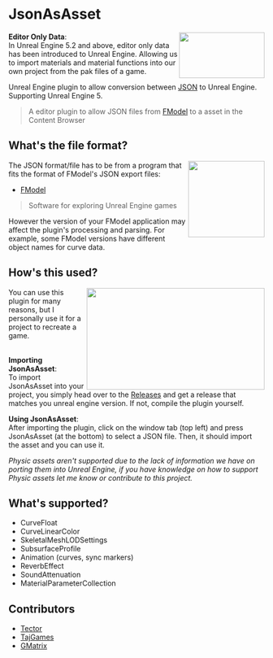 # JsonAsAsset
<img align="right" width="168" height="90" src="https://user-images.githubusercontent.com/73559984/224509260-48a78275-f5dd-4a20-b0f4-399fb6913d98.png">

   **Editor Only Data**:
 <br> In Unreal Engine 5.2 and above, editor only data has been introduced to Unreal Engine. Allowing us to import materials and material functions into our own project from the pak files of a game.

Unreal Engine plugin to allow conversion between [JSON](https://www.json.org/json-en.html) to Unreal Engine. Supporting Unreal Engine 5. 

> A editor plugin to allow JSON files from [FModel](https://fmodel.app) to a asset in the Content Browser

## What's the file format?
<img align="right" width="150" height="150" src="https://raw.githubusercontent.com/4sval/FModel/master/FModel/FModel.ico">
The JSON format/file has to be from a program that fits the format of FModel's JSON export files:

- [FModel](https://fmodel.app)
> Software for exploring Unreal Engine games

However the version of your FModel application may affect the plugin's processing and parsing. For example, some FModel versions have different object names for curve data.

## How's this used?
<img align="right" width="350" height="200" src="https://user-images.githubusercontent.com/73559984/224574869-6365f76f-8684-4788-b3c2-ad9acf832984.gif">
      You can use this plugin for many reasons, but I personally use it for a project to recreate a game.
  <br> <br> 

  **Importing JsonAsAsset**:
 <br> To import JsonAsAsset into your project, you simply head over to the [Releases](https://github.com/Tectors/JsonAsAsset/releases) and get a release that matches you unreal engine version. If not, compile the plugin yourself.
 
   **Using JsonAsAsset**:
 <br> After importing the plugin, click on the window tab (top left) and press JsonAsAsset (at the bottom) to select a JSON file. Then, it should import the asset and you can use it.

_Physic assets aren't supported due to the lack of information we have on porting them into Unreal Engine, if you have knowledge on how to support Physic assets let me know or contribute to this project._

## What's supported?
- CurveFloat
- CurveLinearColor
- SkeletalMeshLODSettings
- SubsurfaceProfile
- Animation (curves, sync markers)
- ReverbEffect
- SoundAttenuation
- MaterialParameterCollection

## Contributors
- [Tector](https://github.com/Tectors)
- [TajGames](https://github.com/)
- [GMatrix](https://github.com/GMatrixGames)
